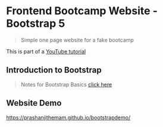 # Frontend Bootcamp Website - Bootstrap 5

> Simple one page website for a fake bootcamp

This is part of a [YouTube tutorial](https://www.youtube.com/watch?v=4sosXZsdy-s&t=186s)

## Introduction to Bootstrap
> Notes for Bootstrap Basics 
[click here](BootstrapBasics/Introduction.md)

## Website Demo
https://prashanjithemam.github.io/bootstrapdemo/
